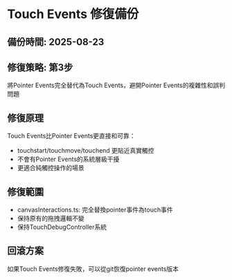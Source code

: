 # Touch Events 修復備份

## 備份時間: 2025-08-23

## 修復策略: 第3步
將Pointer Events完全替代為Touch Events，避開Pointer Events的複雜性和誤判問題

## 修復原理
Touch Events比Pointer Events更直接和可靠：
- touchstart/touchmove/touchend 更貼近真實觸控
- 不會有Pointer Events的系統層級干擾
- 更適合純觸控操作的場景

## 修復範圍
- canvasInteractions.ts: 完全替換pointer事件為touch事件
- 保持原有的拖拽邏輯不變
- 保持TouchDebugController系統

## 回滾方案
如果Touch Events修復失敗，可以從git恢復pointer events版本

